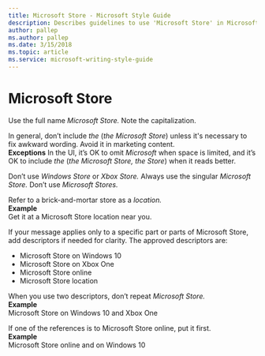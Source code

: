 ```yaml
---
title: Microsoft Store - Microsoft Style Guide
description: Describes guidelines to use 'Microsoft Store' in Microsoft documents and provides alternate examples.
author: pallep
ms.author: pallep
ms.date: 3/15/2018
ms.topic: article
ms.service: microsoft-writing-style-guide
---
```


# Microsoft Store

Use the full name *Microsoft Store.* Note the capitalization.

In general, don’t include *the* (*the Microsoft Store*) unless it's necessary to fix awkward wording. Avoid it in marketing content.<br />
**Exceptions** In the UI, it’s OK to omit *Microsoft* when space is limited, and it’s OK to include *the* (*the Microsoft Store, the Store*) when it reads better.

Don’t use *Windows Store* or *Xbox Store.* Always use the singular *Microsoft Store.* Don’t use *Microsoft Stores.*

Refer to a brick-and-mortar store as a *location.*   
**Example** <br />Get it at a Microsoft Store location near you.

If your message applies only to a specific part or parts of Microsoft Store, add descriptors if needed for clarity. The approved descriptors are:
- Microsoft Store on Windows 10
- Microsoft Store on Xbox One
- Microsoft Store online
- Microsoft Store location 

When you use two descriptors, don’t repeat *Microsoft Store.*  
**Example** <br />Microsoft Store on Windows 10 and Xbox One

If one of the references is to Microsoft Store online, put it first.  
**Example** <br />Microsoft Store online and on Windows 10
